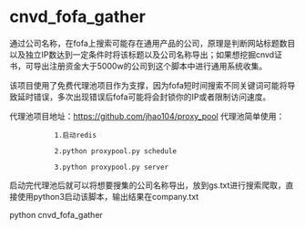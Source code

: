 # cnvd_fofa_gather
通过公司名称，在fofa上搜索可能存在通用产品的公司，原理是判断网站标题数目以及独立IP数达到一定条件时将该标题以及公司名称导出；如果想挖掘cnvd证书，可导出注册资金大于5000w的公司到这个脚本中进行通用系统收集。

该项目使用了免费代理池项目作为支撑，因为fofa短时间搜索不同关键词可能将导致延时错误，多次出现错误后fofa可能将会封锁你的IP或者限制访问速度。

代理池项目地址：https://github.com/jhao104/proxy_pool
代理池简单使用：
               
               1.启动redis

               2.python proxypool.py schedule
               
               3.python proxypool.py server
               
               
启动完代理池后就可以将想要搜集的公司名称导出，放到gs.txt进行搜索爬取，直接使用python3启动该脚本，输出结果在company.txt

python cnvd_fofa_gather
